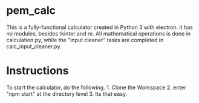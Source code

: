 # pem_calc
This is a fully-functional calculator created in Python 3 with electron. it has no modules, besides tkinter and re. All mathematical operations is done in calculation.py, while the "input cleaner" tasks are completed in calc_input_cleaner.py.

# Instructions
To start the calculator, do the following.
    1. Clone the Workspace
    2. enter "npm start" at the directory level
    3. Its that easy. 
